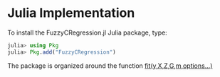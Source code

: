 # Julia Implementation

To install the FuzzyCRegression.jl Julia package, type:

```julia
julia> using Pkg
julia> Pkg.add("FuzzyCRegression")
```

The package is organized around the function [fit(y,X,Z,G,m,options...)](https://aidantr.github.io/FuzzyCRegression.jl/dev/#FuzzyCRegression.fit-Tuple{})

